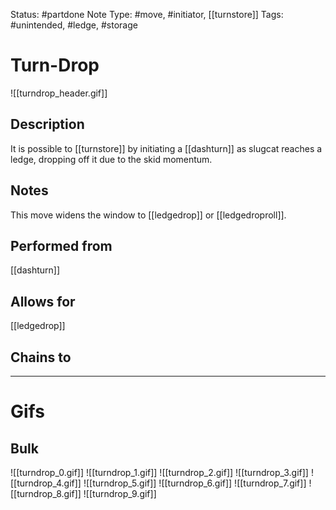 Status: #partdone
Note Type: #move, #initiator, [[turnstore]]
Tags: #unintended, #ledge, #storage 

# Turn-Drop
![[turndrop_header.gif]]
## Description
It is possible to [[turnstore]] by initiating a [[dashturn]] as slugcat reaches a ledge, dropping off it due to the skid momentum.

## Notes
This move widens the window to [[ledgedrop]] or [[ledgedroproll]].

## Performed from
[[dashturn]]

## Allows for
[[ledgedrop]]

## Chains to


___
# Gifs
## Bulk
![[turndrop_0.gif]]
![[turndrop_1.gif]]
![[turndrop_2.gif]]
![[turndrop_3.gif]]
![[turndrop_4.gif]]
![[turndrop_5.gif]]
![[turndrop_6.gif]]
![[turndrop_7.gif]]
![[turndrop_8.gif]]
![[turndrop_9.gif]]